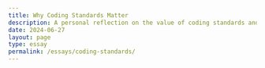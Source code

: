 ```yaml
---
title: Why Coding Standards Matter
description: A personal reflection on the value of coding standards and what I learned from ESLint.
date: 2024-06-27
layout: page
type: essay
permalink: /essays/coding-standards/
---
```

